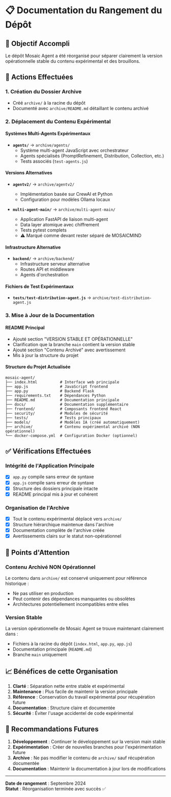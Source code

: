 # 📋 Documentation du Rangement du Dépôt

## 🎯 Objectif Accompli

Le dépôt Mosaic Agent a été réorganisé pour séparer clairement la version opérationnelle stable du contenu expérimental et des brouillons.

## 📁 Actions Effectuées

### 1. Création du Dossier Archive
- Créé `archive/` à la racine du dépôt
- Documenté avec `archive/README.md` détaillant le contenu archivé

### 2. Déplacement du Contenu Expérimental

#### Systèmes Multi-Agents Expérimentaux
- **`agents/`** → `archive/agents/`
  - Système multi-agent JavaScript avec orchestrateur
  - Agents spécialisés (PromptRefinement, Distribution, Collection, etc.)
  - Tests associés (`test-agents.js`)

#### Versions Alternatives
- **`agentv2/`** → `archive/agentv2/`
  - Implémentation basée sur CrewAI et Python
  - Configuration pour modèles Ollama locaux

- **`multi-agent-main/`** → `archive/multi-agent-main/`
  - Application FastAPI de liaison multi-agent
  - Data layer atomique avec chiffrement
  - Tests pytest complets
  - ⚠️ Marqué comme devant rester séparé de MOSAICMIND

#### Infrastructure Alternative
- **`backend/`** → `archive/backend/`
  - Infrastructure serveur alternative
  - Routes API et middleware
  - Agents d'orchestration

#### Fichiers de Test Expérimentaux
- **`tests/test-distribution-agent.js`** → `archive/test-distribution-agent.js`

### 3. Mise à Jour de la Documentation

#### README Principal
- Ajouté section "VERSION STABLE ET OPÉRATIONNELLE"
- Clarification que la branche `main` contient la version stable
- Ajouté section "Contenu Archivé" avec avertissement
- Mis à jour la structure du projet

#### Structure du Projet Actualisée
```
mosaic-agent/
├── index.html          # Interface web principale
├── app.js              # JavaScript frontend  
├── app.py              # Backend Flask
├── requirements.txt    # Dépendances Python
├── README.md           # Documentation principale
├── docs/               # Documentation supplémentaire
├── frontend/           # Composants frontend React
├── security/           # Modules de sécurité
├── tests/              # Tests principaux
├── models/             # Modèles IA (créé automatiquement)
├── archive/            # Contenu expérimental archivé (NON opérationnel)
└── docker-compose.yml  # Configuration Docker (optionnel)
```

## ✅ Vérifications Effectuées

### Intégrité de l'Application Principale
- [x] `app.py` compile sans erreur de syntaxe
- [x] `app.js` compile sans erreur de syntaxe  
- [x] Structure des dossiers principale intacte
- [x] README principal mis à jour et cohérent

### Organisation de l'Archive
- [x] Tout le contenu expérimental déplacé vers `archive/`
- [x] Structure hiérarchique maintenue dans l'archive
- [x] Documentation complète de l'archive créée
- [x] Avertissements clairs sur le statut non-opérationnel

## 🚨 Points d'Attention

### Contenu Archivé NON Opérationnel
Le contenu dans `archive/` est conservé uniquement pour référence historique :
- Ne pas utiliser en production
- Peut contenir des dépendances manquantes ou obsolètes
- Architectures potentiellement incompatibles entre elles

### Version Stable
La version opérationnelle de Mosaic Agent se trouve maintenant clairement dans :
- Fichiers à la racine du dépôt (`index.html`, `app.py`, `app.js`)
- Documentation principale (`README.md`)
- Branche `main` uniquement

## 📈 Bénéfices de cette Organisation

1. **Clarté** : Séparation nette entre stable et expérimental
2. **Maintenance** : Plus facile de maintenir la version principale
3. **Référence** : Conservation du travail expérimental pour récupération future
4. **Documentation** : Structure claire et documentée
5. **Sécurité** : Éviter l'usage accidentel de code expérimental

## 🔄 Recommandations Futures

1. **Développement** : Continuer le développement sur la version main stable
2. **Expérimentation** : Créer de nouvelles branches pour l'expérimentation future
3. **Archive** : Ne pas modifier le contenu de `archive/` sauf récupération documentée
4. **Documentation** : Maintenir la documentation à jour lors de modifications

---

**Date de rangement** : Septembre 2024  
**Statut** : Réorganisation terminée avec succès ✅